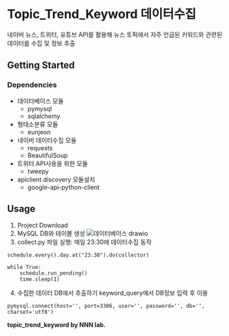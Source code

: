 # Topic_Trend_Keyword 데이터수집

네이버 뉴스, 트위터, 유튜브 API를 활용해 뉴스 토픽에서 자주 언급된 키워드와 관련된 데이터를 수집 및 정보 추출

## Getting Started
### Dependencies

* 데이터베이스 모듈
  * pymysql
  * sqlalchemy
* 형태소분류 모듈
  * eunjeon
* 네이버 데이터수집 모듈
  * requests
  * BeautifulSoup
* 트위터 API사용을 위한 모듈
  * tweepy
* apiclient.discovery 모듈설치
  * google-api-python-client

## Usage
1. Project Download
2. MySQL DB와 테이블 생성
![데이터베이스 drawio](https://user-images.githubusercontent.com/89976847/156385448-d710c163-a232-43b5-a8bc-d0f2c33ec63b.png)
3. collect.py 파일 실행: 매일 23:30에 데이터수집 동작
```
schedule.every().day.at("23:30").do(collector)

while True:
    schedule.run_pending()
    time.sleep(1)
```

4. 수집한 데이터 DB에서 추출하기
keyword_query에서 DB정보 입력 후 이용
```
pymysql.connect(host='', port=3306, user='', password='', db='', charset='utf8')
```

**topic_trend_keyword by NNN lab.**
